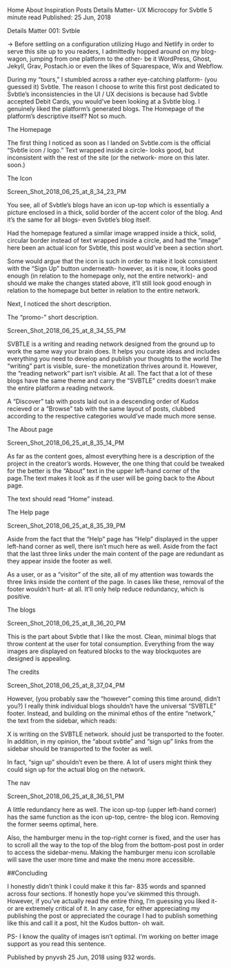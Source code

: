 Home About Inspiration Posts
Details Matter- UX Microcopy for Svbtle
 5 minute read  Published: 25 Jun, 2018

Details Matter 001: Svtble

-> Before settling on a configuration utilizing Hugo and Netlify in order to serve this site up to you readers, I admittedly hopped around on my blog-wagon, jumping from one platform to the other- be it WordPress, Ghost, Jekyll, Grav, Postach.io or even the likes of Squarespace, Wix and Webflow.

During my “tours,” I stumbled across a rather eye-catching platform- (you guessed it) Svbtle. The reason I choose to write this first post dedicated to Svbtle’s inconsistencies in the UI / UX decisions is because had Svbtle accepted Debit Cards, you would’ve been looking at a Svbtle blog. I genuinely liked the platform’s generated blogs. The Homepage of the platform’s descriptive itself? Not so much.

The Homepage

The first thing I noticed as soon as I landed on Svbtle.com is the official “Svbtle icon / logo.” Text wrapped inside a circle- looks good, but inconsistent with the rest of the site (or the network- more on this later. soon.)

The Icon

Screen_Shot_2018_06_25_at_8_34_23_PM

You see, all of Svbtle’s blogs have an icon up-top which is essentially a picture enclosed in a thick, solid border of the accent color of the blog. And it’s the same for all blogs- even Svbtle’s blog itself.

Had the homepage featured a similar image wrapped inside a thick, solid, circular border instead of text wrapped inside a circle, and had the “image” here been an actual icon for Svbtle, this post would’ve been a section short.

Some would argue that the icon is such in order to make it look consistent with the “Sign Up” button underneath- however, as it is now, it looks good enough (in relation to the homepage only, not the entire network)- and should we make the changes stated above, it’ll still look good enough in relation to the homepage but better in relation to the entire network.

Next, I noticed the short description.

The “promo-” short description.

Screen_Shot_2018_06_25_at_8_34_55_PM

SVBTLE is a writing and reading network designed from the ground up to work the same way your brain does. It helps you curate ideas and includes everything you need to develop and publish your thoughts to the world
The “writing” part is visible, sure- the monetization thrives around it. However, the “reading network” part isn’t visible. At all. The fact that a lot of these blogs have the same theme and carry the “SVBTLE” credits doesn’t make the entire platform a reading network.

A “Discover” tab with posts laid out in a descending order of Kudos recieved or a “Browse” tab with the same layout of posts, clubbed according to the respective categories would’ve made much more sense.

The About page

Screen_Shot_2018_06_25_at_8_35_14_PM

As far as the content goes, almost everything here is a description of the project in the creator’s words. However, the one thing that could be tweaked for the better is the “About” text in the upper left-hand corner of the page.The text makes it look as if the user will be going back to the About page.

The text should read “Home” instead.

The Help page

Screen_Shot_2018_06_25_at_8_35_39_PM

Aside from the fact that the “Help” page has “Help” displayed in the upper left-hand corner as well, there isn’t much here as well. Aside from the fact that the last three links under the main content of the page are redundant as they appear inside the footer as well.

As a user, or as a “visitor” of the site, all of my attention was towards the three links inside the content of the page. In cases like these, removal of the footer wouldn’t hurt- at all. It’ll only help reduce redundancy, which is positive.

The blogs

Screen_Shot_2018_06_25_at_8_36_20_PM

This is the part about Svbtle that I like the most. Clean, minimal blogs that throw content at the user for total consumption. Everything from the way images are displayed on featured blocks to the way blockquotes are designed is appealing.

The credits

Screen_Shot_2018_06_25_at_8_37_04_PM

However, (you probably saw the “however” coming this time around, didn’t you?) I really think individual blogs shouldn’t have the universal “SVBTLE” footer. Instead, and building on the minimal ethos of the entire “network,” the text from the sidebar, which reads:

X is writing on the SVBTLE network.
should just be transported to the footer. In addition, in my opinion, the “about svbtle” and “sign up” links from the sidebar should be transported to the footer as well.

In fact, “sign up” shouldn’t even be there. A lot of users might think they could sign up for the actual blog on the network.

The nav

Screen_Shot_2018_06_25_at_8_36_51_PM

A little redundancy here as well. The icon up-top (upper left-hand corner) has the same function as the icon up-top, centre- the blog icon. Removing the former seems optimal, here.

Also, the hamburger menu in the top-right corner is fixed, and the user has to scroll all the way to the top of the blog from the bottom-post post in order to access the sidebar-menu. Making the hamburger menu icon scrollable will save the user more time and make the menu more accessible.

##Concluding

I honestly didn’t think I could make it this far- 835 words and spanned across four sections. If honestly hope you’ve skimmed this through. However, if you’ve actually read the entire thing, I’m guessing you liked it- or are extremely critical of it. In any case, for either appreciating my publishing the post or appreciated the courage I had to publish something like this and call it a post, hit the Kudos button- oh wait.

PS- I know the quality of images isn’t optimal. I’m working on better image support as you read this sentence.

Published by pnyvsh 25 Jun, 2018 using 932 words.
